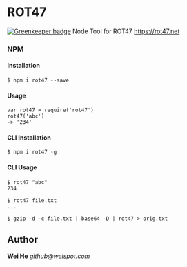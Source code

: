# ROT47

[![Greenkeeper badge](https://badges.greenkeeper.io/ddhhz/ROT47.svg)](https://greenkeeper.io/)
Node Tool for ROT47 https://rot47.net


### NPM

#### Installation
`$ npm i rot47 --save`

#### Usage
```
var rot47 = require('rot47')  
rot47('abc')  
-> '234'
```

#### CLI Installation
`$ npm i rot47 -g`

#### CLI Usage
```
$ rot47 "abc"
234

$ rot47 file.txt
...

$ gzip -d -c file.txt | base64 -D | rot47 > orig.txt
```


## Author
[**Wei He**](https://whe.me)  [_&#103;&#105;&#116;&#104;&#117;&#098;&#064;&#119;&#101;&#105;&#115;&#112;&#111;&#116;&#046;&#099;&#111;&#109;_](mailto:&#103;&#105;&#116;&#104;&#117;&#098;&#064;&#119;&#101;&#105;&#115;&#112;&#111;&#116;&#046;&#099;&#111;&#109;)
